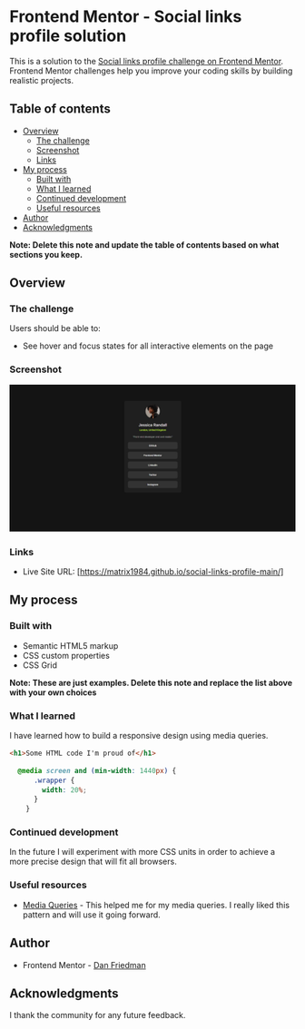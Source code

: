 # Frontend Mentor - Social links profile solution

This is a solution to the [Social links profile challenge on Frontend Mentor](https://www.frontendmentor.io/challenges/social-links-profile-UG32l9m6dQ). Frontend Mentor challenges help you improve your coding skills by building realistic projects. 

## Table of contents

- [Overview](#overview)
  - [The challenge](#the-challenge)
  - [Screenshot](#screenshot)
  - [Links](#links)
- [My process](#my-process)
  - [Built with](#built-with)
  - [What I learned](#what-i-learned)
  - [Continued development](#continued-development)
  - [Useful resources](#useful-resources)
- [Author](#author)
- [Acknowledgments](#acknowledgments)

**Note: Delete this note and update the table of contents based on what sections you keep.**

## Overview

### The challenge

Users should be able to:

- See hover and focus states for all interactive elements on the page

### Screenshot

![](./screenshot.jpg)
 
### Links
 
- Live Site URL: [https://matrix1984.github.io/social-links-profile-main/]

## My process

### Built with

- Semantic HTML5 markup
- CSS custom properties
- CSS Grid 

**Note: These are just examples. Delete this note and replace the list above with your own choices**

### What I learned

I have learned how to build a responsive design using media queries.

```html
<h1>Some HTML code I'm proud of</h1>
```
```css
  @media screen and (min-width: 1440px) {
      .wrapper {
        width: 20%;
      }
    }
```
  

### Continued development

In the future I will experiment with more CSS units in order to achieve a more precise design that will fit all browsers.


### Useful resources

- [Media Queries](https://www.w3schools.com/css/css3_mediaqueries.asp) - This helped me for my media queries. I really liked this pattern and will use it going forward. 
 

## Author
 
- Frontend Mentor - [Dan Friedman](https://github.com/Matrix1984/social-links-profile-main.git)  

## Acknowledgments

I thank the community for any future feedback.
 
